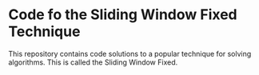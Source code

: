 # Code fo the Sliding Window Fixed Technique

This repository contains code solutions to a popular technique for solving algorithms. This is called the Sliding Window Fixed.
